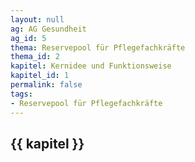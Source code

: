 ```yaml
---
layout: null
ag: AG Gesundheit
ag_id: 5
thema: Reservepool für Pflegefachkräfte
thema_id: 2
kapitel: Kernidee und Funktionsweise
kapitel_id: 1
permalink: false
tags:
- Reservepool für Pflegefachkräfte
---
```


## {{ kapitel }}
